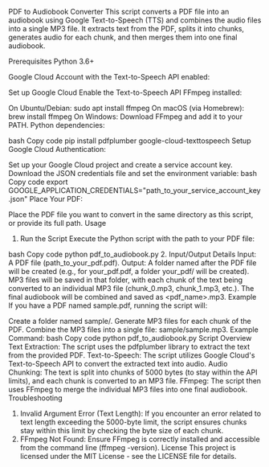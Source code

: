 PDF to Audiobook Converter
This script converts a PDF file into an audiobook using Google Text-to-Speech (TTS) and combines the audio files into a single MP3 file. It extracts text from the PDF, splits it into chunks, generates audio for each chunk, and then merges them into one final audiobook.

Prerequisites
Python 3.6+

Google Cloud Account with the Text-to-Speech API enabled:

Set up Google Cloud
Enable the Text-to-Speech API
FFmpeg installed:

On Ubuntu/Debian: sudo apt install ffmpeg
On macOS (via Homebrew): brew install ffmpeg
On Windows: Download FFmpeg and add it to your PATH.
Python dependencies:

bash
Copy code
pip install pdfplumber google-cloud-texttospeech
Setup
Google Cloud Authentication:

Set up your Google Cloud project and create a service account key.
Download the JSON credentials file and set the environment variable:
bash
Copy code
export GOOGLE_APPLICATION_CREDENTIALS="path_to_your_service_account_key.json"
Place Your PDF:

Place the PDF file you want to convert in the same directory as this script, or provide its full path.
Usage
1. Run the Script
Execute the Python script with the path to your PDF file:

bash
Copy code
python pdf_to_audiobook.py
2. Input/Output Details
Input: A PDF file (path_to_your_pdf.pdf).
Output:
A folder named after the PDF file will be created (e.g., for your_pdf.pdf, a folder your_pdf/ will be created).
MP3 files will be saved in that folder, with each chunk of the text being converted to an individual MP3 file (chunk_0.mp3, chunk_1.mp3, etc.).
The final audiobook will be combined and saved as <pdf_name>.mp3.
Example
If you have a PDF named sample.pdf, running the script will:

Create a folder named sample/.
Generate MP3 files for each chunk of the PDF.
Combine the MP3 files into a single file: sample/sample.mp3.
Example Command:
bash
Copy code
python pdf_to_audiobook.py
Script Overview
Text Extraction: The script uses the pdfplumber library to extract the text from the provided PDF.
Text-to-Speech: The script utilizes Google Cloud's Text-to-Speech API to convert the extracted text into audio.
Audio Chunking: The text is split into chunks of 5000 bytes (to stay within the API limits), and each chunk is converted to an MP3 file.
FFmpeg: The script then uses FFmpeg to merge the individual MP3 files into one final audiobook.
Troubleshooting
1. Invalid Argument Error (Text Length):
If you encounter an error related to text length exceeding the 5000-byte limit, the script ensures chunks stay within this limit by checking the byte size of each chunk.
2. FFmpeg Not Found:
Ensure FFmpeg is correctly installed and accessible from the command line (ffmpeg -version).
License
This project is licensed under the MIT License - see the LICENSE file for details.
